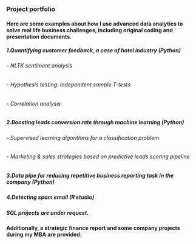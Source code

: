 ### Project portfolio

#### Here are some examples about how I use advanced data analytics to solve real life business challenges, including original coding and presentation documents.

##### 1.Quantifying customer feedback, a case of hotel industry (Python)
###### - NLTK sentiment analysis
###### - Hypothesis testing: Independent sample T-tests
###### - Correlation analysis

##### 2.Boosting leads conversion rate through machine learning (Python)
###### - Supervised learning algorithms for a classification problem
###### - Marketing & sales strategies based on predictive leads scoring pipeline

##### 3.Data pipe for reducing repetitive business reporting task in the company (Python)

##### 4.Detecting spam email (R studio)

##### SQL projects are under request.

#### Additionally, a strategic finance report and some company projects during my MBA are provided.
